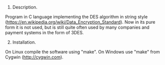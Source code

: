 1. Description.

Program in C language implementing the DES algorithm in string style (https://en.wikipedia.org/wiki/Data_Encryption_Standard).
Now in its pure form it is not used, but is still quite often used by many companies and payment systems in the form of 3DES.

2. Installation.

On Linux compile the software using "make". On Windows use "make" from Cygwin (http://cygwin.com).

